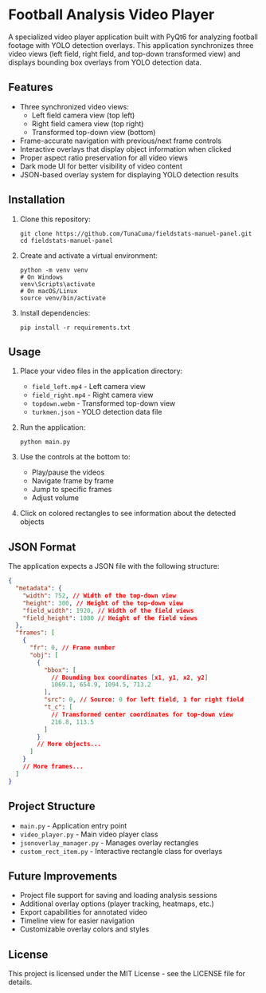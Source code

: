 # Football Analysis Video Player

A specialized video player application built with PyQt6 for analyzing football footage with YOLO detection overlays. This application synchronizes three video views (left field, right field, and top-down transformed view) and displays bounding box overlays from YOLO detection data.

## Features

- Three synchronized video views:
  - Left field camera view (top left)
  - Right field camera view (top right)
  - Transformed top-down view (bottom)
- Frame-accurate navigation with previous/next frame controls
- Interactive overlays that display object information when clicked
- Proper aspect ratio preservation for all video views
- Dark mode UI for better visibility of video content
- JSON-based overlay system for displaying YOLO detection results

## Installation

1. Clone this repository:

   ```
   git clone https://github.com/TunaCuma/fieldstats-manuel-panel.git
   cd fieldstats-manuel-panel
   ```

2. Create and activate a virtual environment:

   ```
   python -m venv venv
   # On Windows
   venv\Scripts\activate
   # On macOS/Linux
   source venv/bin/activate
   ```

3. Install dependencies:
   ```
   pip install -r requirements.txt
   ```

## Usage

1. Place your video files in the application directory:

   - `field_left.mp4` - Left camera view
   - `field_right.mp4` - Right camera view
   - `topdown.webm` - Transformed top-down view
   - `turkmen.json` - YOLO detection data file

2. Run the application:

   ```
   python main.py
   ```

3. Use the controls at the bottom to:

   - Play/pause the videos
   - Navigate frame by frame
   - Jump to specific frames
   - Adjust volume

4. Click on colored rectangles to see information about the detected objects

## JSON Format

The application expects a JSON file with the following structure:

```json
{
  "metadata": {
    "width": 752, // Width of the top-down view
    "height": 300, // Height of the top-down view
    "field_width": 1920, // Width of the field views
    "field_height": 1080 // Height of the field views
  },
  "frames": [
    {
      "fr": 0, // Frame number
      "obj": [
        {
          "bbox": [
            // Bounding box coordinates [x1, y1, x2, y2]
            1069.1, 654.9, 1094.5, 713.2
          ],
          "src": 0, // Source: 0 for left field, 1 for right field
          "t_c": [
            // Transformed center coordinates for top-down view
            216.8, 113.5
          ]
        }
        // More objects...
      ]
    }
    // More frames...
  ]
}
```

## Project Structure

- `main.py` - Application entry point
- `video_player.py` - Main video player class
- `jsonoverlay_manager.py` - Manages overlay rectangles
- `custom_rect_item.py` - Interactive rectangle class for overlays

## Future Improvements

- Project file support for saving and loading analysis sessions
- Additional overlay options (player tracking, heatmaps, etc.)
- Export capabilities for annotated video
- Timeline view for easier navigation
- Customizable overlay colors and styles

## License

This project is licensed under the MIT License - see the LICENSE file for details.
